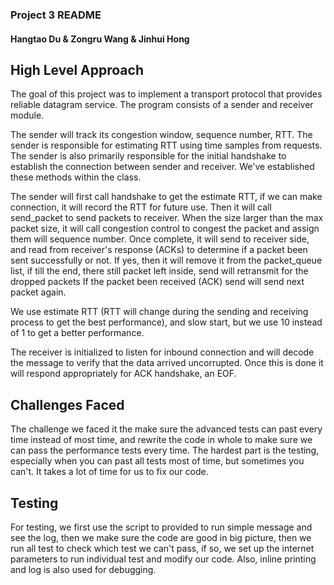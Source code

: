 ### Project 3 README
#### Hangtao Du & Zongru Wang & Jinhui Hong

## High Level Approach
The goal of this project was to implement a transport protocol that provides reliable datagram service. The program consists of a sender and receiver module.

The sender will track its congestion window, sequence number, RTT. The sender is responsible for estimating RTT using time samples from requests. The sender is also primarily responsible for the initial handshake to establish the connection between sender and receiver. We've established these methods within the class.

The sender will first call handshake to get the estimate RTT, if we can make connection, it will record the RTT for future use. Then it will call send_packet to send packets to receiver. When the size larger than the max packet size, it will call congestion control to congest the packet and assign them will sequence number. Once complete, it will send to receiver side, and read from receiver's response (ACKs) to determine if a packet been sent successfully or not. If yes, then it will remove it from the packet_queue list, if till the end, there still packet left inside, send will retransmit for the dropped packets
If the packet been received (ACK) send will send next packet again.

We use estimate RTT (RTT will change during the sending and receiving process to get the best performance), and slow start, but we use 10 instead of 1 to get a better performance.

The receiver is initialized to listen for inbound connection and will decode the message to verify that the data arrived uncorrupted. Once this is done it will respond appropriately for ACK handshake, an EOF.

## Challenges Faced
The challenge we faced it the make sure the advanced tests can past every time instead of most time, and rewrite the code in whole to make sure we can pass the performance tests every time. The hardest part is the testing, especially when you can past all tests most of time, but sometimes you can't. It takes a lot of time for us to fix our code.

## Testing
For testing, we first use the script to provided to run simple message and see the log, then we make sure the code are good in big picture, then we run all test to check which test we can't pass, if so, we set up the internet parameters to run individual test and modify our code. Also, inline printing and log is also used for debugging.